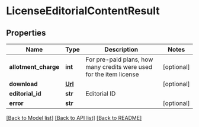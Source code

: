# LicenseEditorialContentResult

## Properties
Name | Type | Description | Notes
------------ | ------------- | ------------- | -------------
**allotment_charge** | **int** | For pre-paid plans, how many credits were used for the item license | [optional] 
**download** | [**Url**](Url.md) |  | [optional] 
**editorial_id** | **str** | Editorial ID | 
**error** | **str** |  | [optional] 

[[Back to Model list]](../README.md#documentation-for-models) [[Back to API list]](../README.md#documentation-for-api-endpoints) [[Back to README]](../README.md)

